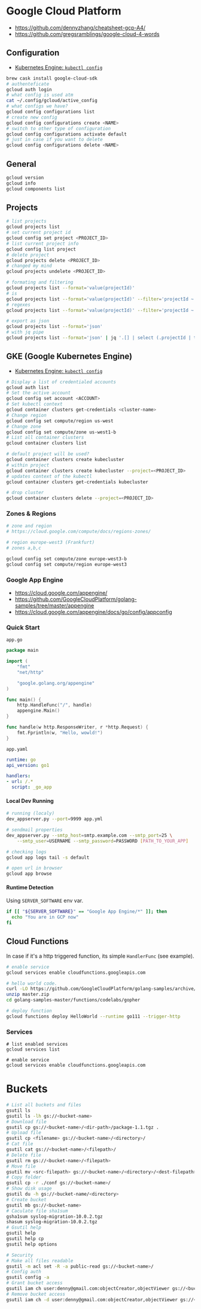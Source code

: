 # Google Cloud Platform

* https://github.com/dennyzhang/cheatsheet-gcp-A4/
* https://github.com/gregsramblings/google-cloud-4-words

## Configuration

  * [Kubernetes Engine: `kubectl config`](https://medium.com/google-cloud/b6270d2b656c)

```bash
brew cask install google-cloud-sdk
# authenteficate
gcloud auth login
# what config is used atm
cat ~/.config/gcloud/active_config
# what configs we have?
gcloud config configurations list
# create new config
gcloud config configurations create <NAME>
# switch to other type of configuration
gcloud config configurations activate default
# just in case if you want to delete
gcloud config configurations delete <NAME>
```

## General

```bash
gcloud version
gcloud info
gcloud components list
```

## Projects

```bash
# list projects
gcloud projects list
# set current project id
gcloud config set project <PROJECT_ID>
# list current project info
gcloud config list project
# delete project
gcloud projects delete <PROJECT_ID>
# changed my mind
gcloud projects undelete <PROJECT_ID>

# formating and filtering
gcloud projects list --format='value(projectId)'
# is
gcloud projects list --format='value(projectId)' --filter='projectId ~ go-app-eng'
# regexes
gcloud projects list --format='value(projectId)' --filter='projectId ~ go-app-eng'

# export as json
gcloud projects list --format='json'
# with jq pipe
gcloud projects list --format='json' | jq '.[] | select (.projectId | test("go") ) | .projectId '
```


## GKE (Google Kubernetes Engine)

  * [Kubernetes Engine: `kubectl config`](https://medium.com/google-cloud/b6270d2b656c)

```bash
# Display a list of credentialed accounts
gcloud auth list
# Set the active account
gcloud config set account <ACCOUNT>
# Set kubectl context
gcloud container clusters get-credentials <cluster-name>
# Change region
gcloud config set compute/region us-west
# Change zone
gcloud config set compute/zone us-west1-b
# List all container clusters
gcloud container clusters list

# default project will be used?
gcloud container clusters create kubecluster
# within project
gcloud container clusters create kubecluster --project=<PROJECT_ID>
# updates context of the kubectl
gcloud container clusters get-credentials kubecluster

# drop cluster
gcloud container clusters delete --project=<PROJECT_ID>

```

### Zones & Regions

```bash
# zone and region
# https://cloud.google.com/compute/docs/regions-zones/

# region europe-west3 (Frankfurt)
# zones a,b,c

gcloud config set compute/zone europe-west3-b
gcloud config set compute/region europe-west3
```

### Google App Engine

 - https://cloud.google.com/appengine/
 - https://github.com/GoogleCloudPlatform/golang-samples/tree/master/appengine
 - https://cloud.google.com/appengine/docs/go/config/appconfig


### Quick Start

`app.go`

```go
package main

import (
	"fmt"
	"net/http"

	"google.golang.org/appengine"
)

func main() {
	http.HandleFunc("/", handle)
	appengine.Main()
}

func handle(w http.ResponseWriter, r *http.Request) {
	fmt.Fprintln(w, "Hello, wowld!")
}
```


`app.yaml`
```yaml
runtime: go
api_version: go1

handlers:
- url: /.*
  script: _go_app

```



#### Local Dev Running
```bash
# running (localy)
dev_appserver.py --port=9999 app.yml

# sendmail properties
dev_appserver.py --smtp_host=smtp.example.com --smtp_port=25 \
    --smtp_user=USERNAME --smtp_password=PASSWORD [PATH_TO_YOUR_APP]

# checking logs
gcloud app logs tail -s default

# open url in browser
gcloud app browse
```



#### Runtime Detection

Using `SERVER_SOFTWARE` env var.

```bash
if [[ "${SERVER_SOFTWARE}" == "Google App Engine/*" ]]; then
  echo "You are in GCP now"
fi
```


## Cloud Functions

In case if it's a http triggered function, its simple `HandlerFunc` (see example).

```bash
# enable service
gcloud services enable cloudfunctions.googleapis.com

# hello world code.
curl -LO https://github.com/GoogleCloudPlatform/golang-samples/archive/master.zip
unzip master.zip
cd golang-samples-master/functions/codelabs/gopher

# deploy function
gcloud functions deploy HelloWorld --runtime go111 --trigger-http
```


### Services

```
# list enabled services
gcloud services list

# enable service
gcloud services enable cloudfunctions.googleapis.com
```


# Buckets
```bash
# List all buckets and files
gsutil ls
gsutil ls -lh gs://<bucket-name>
# Download file
gsutil cp gs://<bucket-name>/<dir-path>/package-1.1.tgz .
# Upload file
gsutil cp <filename> gs://<bucket-name>/<directory>/
# Cat file
gsutil cat gs://<bucket-name>/<filepath>/
# Delete file
gsutil rm gs://<bucket-name>/<filepath>
# Move file
gsutil mv <src-filepath> gs://<bucket-name>/<directory>/<dest-filepath>
# Copy folder
gsutil cp -r ./conf gs://<bucket-name>/
# Show disk usage
gsutil du -h gs://<bucket-name/<directory>
# Create bucket
gsutil mb gs://<bucket-name>
# Caculate file sha1sum
gsha1sum syslog-migration-10.0.2.tgz
shasum syslog-migration-10.0.2.tgz
# Gsutil help
gsutil help
gsutil help cp
gsutil help options

# Security
# Make all files readable
gsutil -m acl set -R -a public-read gs://<bucket-name>/
# Config auth
gsutil config -a
# Grant bucket access
gsutil iam ch user:denny@gmail.com:objectCreator,objectViewer gs://<bucket-name>
# Remove bucket access
gsutil iam ch -d user:denny@gmail.com:objectCreator,objectViewer gs://<bucket-name>
```
